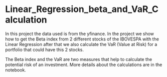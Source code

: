 # Linear_Regression_beta_and_VaR_Calculation
In this project the data used is from the yfinance.
In the project we show how to get the Beta index from 2 different stocks of the IBOVESPA with the Linear Regression after that we also calculate the VaR (Value at Risk) for a portfolio that could have this 2 stocks.

The Beta index and the VaR are two measures that help to calculate the potential risk of an investment. More details about the calculations are in the notebook.
